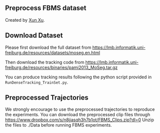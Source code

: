 ## Preprocess FBMS dataset
Created by <a href="http://xu-xun.com" target="_blank">Xun Xu</a>.

## Download Dataset
Please first download the full dataset from https://lmb.informatik.uni-freiburg.de/resources/datasets/moseg.en.html

Then download the tracking code from https://lmb.informatik.uni-freiburg.de/resources/binaries/pami2013_MoSeg.tar.gz

You can produce tracking results following the python script provided in ```RunDenseTracking_TrainSet.py```.

## Preprocessed Trajectories
We strongly encourage to use the preprocessed trajectories to reproduce the experiments. You can download the preprocessed clip files through https://www.dropbox.com/s/n8jjasqh3h7b1ot/FBMS_Clips.zip?dl=0 
Unzip the files to ./Data before running FBMS experiments.